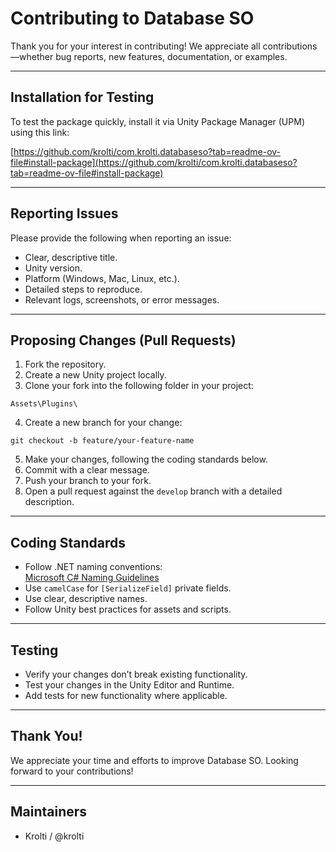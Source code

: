 # Contributing to Database SO

Thank you for your interest in contributing! We appreciate all contributions—whether bug reports, new features, documentation, or examples.

---

## Installation for Testing

To test the package quickly, install it via Unity Package Manager (UPM) using this link:

[https://github.com/krolti/com.krolti.databaseso?tab=readme-ov-file#install-package](https://github.com/krolti/com.krolti.databaseso?tab=readme-ov-file#install-package)

---

## Reporting Issues

Please provide the following when reporting an issue:

- Clear, descriptive title.
- Unity version.
- Platform (Windows, Mac, Linux, etc.).
- Detailed steps to reproduce.
- Relevant logs, screenshots, or error messages.

---

## Proposing Changes (Pull Requests)

1. Fork the repository.
2. Create a new Unity project locally.
3. Clone your fork into the following folder in your project:

```
Assets\Plugins\
```

4. Create a new branch for your change:

```
git checkout -b feature/your-feature-name
```

5. Make your changes, following the coding standards below.
6. Commit with a clear message.
7. Push your branch to your fork.
8. Open a pull request against the `develop` branch with a detailed description.

---

## Coding Standards

- Follow .NET naming conventions:  
  [Microsoft C# Naming Guidelines](https://learn.microsoft.com/en-us/dotnet/csharp/fundamentals/coding-style/identifier-names)
- Use `camelCase` for `[SerializeField]` private fields.
- Use clear, descriptive names.
- Follow Unity best practices for assets and scripts.

---

## Testing

- Verify your changes don’t break existing functionality.
- Test your changes in the Unity Editor and Runtime.
- Add tests for new functionality where applicable.

---

## Thank You!

We appreciate your time and efforts to improve Database SO. Looking forward to your contributions!

---

## Maintainers

- Krolti / @krolti  

